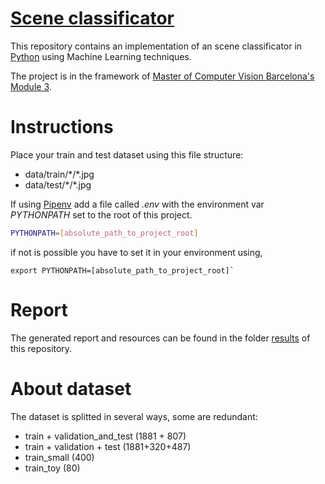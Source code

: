 # [Scene classificator](https://github.com/godbhaal/scene-classificator)

This repository contains an implementation of an scene classificator in [Python](https://www.python.org/) using Machine Learning techniques.

The project is in the framework of [Master of Computer Vision Barcelona's](http://pagines.uab.cat/mcv) [Module 3](http://pagines.uab.cat/mcv/content/m3-machine-learning-computer-vision).

# Instructions

Place your train and test dataset using this file structure:

- data/train/\*/\*.jpg
- data/test/\*/\*.jpg

If using [Pipenv](https://docs.pipenv.org) add a file called _.env_ with the environment var
_PYTHONPATH_ set to the root of this project.

```bash
PYTHONPATH=[absolute_path_to_project_root]
```

if not is possible you have to set it in your environment using,

```
export PYTHONPATH=[absolute_path_to_project_root]`
```

# Report

The generated report and resources can be found in the folder 
[results](results) of this repository.

# About dataset

The dataset is splitted in several ways, some are redundant:

- train + validation_and_test (1881 + 807)
- train + validation + test (1881+320+487)
- train_small (400)
- train_toy (80)
